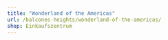 ```yaml
---
title: "Wonderland of the Americas"
url: /balcones-heights/wonderland-of-the-americas/
shop: Einkaufszentrum
---
```

